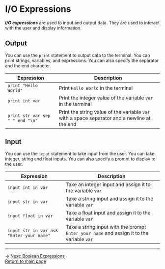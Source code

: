 # I/O Expressions
***I/O expressions*** are used to input and output data. They are used to interact with the user and display information.

## Output
You can use the `print` statement to output data to the terminal. You can print strings, variables, and expressions. You can also specify the separator and the end character.

| Expression | Description |
|---|---|
| `print "Hello World"` | Print `Hello World` in the terminal |
| `print int var` | Print the integer value of the variable `var` in the terminal |
| `print str var sep " " end "\n"` | Print the string value of the variable `var` with a space separator and a newline at the end |


## Input
You can use the `input` statement to take input from the user. You can take integer, string and float inputs. You can also specify a prompt to display to the user.

| Expression | Description |
|---|---|
| `input int in var` | Take an integer input and assign it to the variable `var` |
| `input str in var` | Take a string input and assign it to the variable `var` |
| `input float in var` | Take a float input and assign it to the variable `var` |
| `input str in var ask "Enter your name"` | Take a string input with the prompt `Enter your name` and assign it to the variable `var` |

---
-> [Next: Boolean Expressions](boolean_expressions.md)\
[Return to main page](README.md)